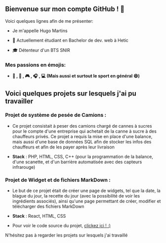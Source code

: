 ## Bienvenue sur mon compte GitHub ! 👋

Voici quelques lignes afin de me présenter:

  - Je m'appelle Hugo Martins
  
  - :school: Actuellement étudiant en Bachelor de dev. web à Hetic
    
  - :mortar_board: Détenteur d'un BTS SNIR
  
  
### Mes passions en émojis:

  - **:bicyclist: , :car: , :video_game: , :headphones: , :computer: (Mais aussi et surtout le sport en général 😄)**


  
## Voici quelques projets sur lesquels j'ai pu travailler

### Projet de système de pesée de Camions :

  - Ce projet consistait à peser des camions chargé de cannes à sucres pour le compte d'une entreprise qui achetait de la canne à sucre à des chauffeurs privés. Ce projet a requis la mise en place d'une balance, mais aussi d'une base de données SQL afin de stocker les infos des chauffeurs et afin de les payer après leur livraison

  - **Stack** : PHP, HTML, CSS, C++ (pour la programmation de la balance, d'une scanette, et d'un barrière automatisée avec des capteurs infrarouge)


### Projet de Widget et de fichiers MarkDown :

- Le but de ce projet était de créer une page de widgets, tel que la date, la blague du jour, la recette du jour (avec la possibilité de voir les ingrédients associés), ainsi qu'une page permettant de créer, modifier et télécharger des fichiers MarkDown

- **Stack** : React, HTML, CSS

- Pour voir le code source du projet, [clickez ici ! :)](https://github.com/AkaTFL/MarkDownEditor)


N'hésitez pas à regarder les projets sur lesquels j'ai travaillé
